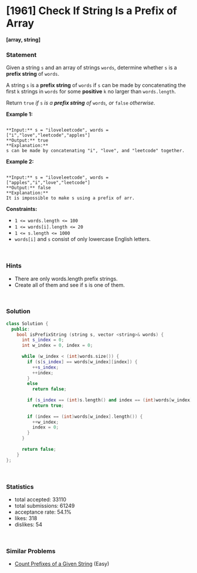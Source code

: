# [1961] Check If String Is a Prefix of Array

**[array, string]**

### Statement

Given a string `s` and an array of strings `words`, determine whether `s` is a **prefix string** of `words`.

A string `s` is a **prefix string** of `words` if `s` can be made by concatenating the first `k` strings in `words` for some **positive** `k` no larger than `words.length`.

Return `true` *if* `s` *is a **prefix string** of* `words`*, or* `false` *otherwise*.


**Example 1:**

```

**Input:** s = "iloveleetcode", words = ["i","love","leetcode","apples"]
**Output:** true
**Explanation:**
s can be made by concatenating "i", "love", and "leetcode" together.

```

**Example 2:**

```

**Input:** s = "iloveleetcode", words = ["apples","i","love","leetcode"]
**Output:** false
**Explanation:**
It is impossible to make s using a prefix of arr.
```

**Constraints:**
* `1 <= words.length <= 100`
* `1 <= words[i].length <= 20`
* `1 <= s.length <= 1000`
* `words[i]` and `s` consist of only lowercase English letters.


<br>

### Hints

- There are only words.length prefix strings.
- Create all of them and see if s is one of them.

<br>

### Solution

```cpp
class Solution {
  public:
    bool isPrefixString (string s, vector <string>& words) {
      int s_index = 0;
      int w_index = 0, index = 0;
      
      while (w_index < (int)words.size()) {
        if (s[s_index] == words[w_index][index]) {
          ++s_index;
          ++index;
        }
        else
          return false;
        
        if (s_index == (int)s.length() and index == (int)words[w_index].length())
          return true;
        
        if (index == (int)words[w_index].length()) {
          ++w_index;
          index = 0;
        }
      }
      
      return false;
    }
};
```

<br>

### Statistics

- total accepted: 33110
- total submissions: 61249
- acceptance rate: 54.1%
- likes: 318
- dislikes: 54

<br>

### Similar Problems

- [Count Prefixes of a Given String](https://leetcode.com/problems/count-prefixes-of-a-given-string) (Easy)

